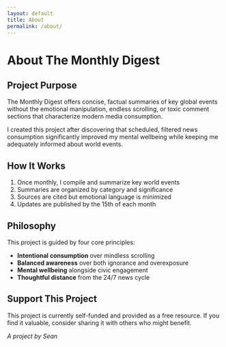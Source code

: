 ```yaml
---
layout: default
title: About
permalink: /about/
---
```


# About The Monthly Digest

## Project Purpose

The Monthly Digest offers concise, factual summaries of key global events without the emotional manipulation, endless scrolling, or toxic comment sections that characterize modern media consumption.

I created this project after discovering that scheduled, filtered news consumption significantly improved my mental wellbeing while keeping me adequately informed about world events.

## How It Works

1. Once monthly, I compile and summarize key world events
2. Summaries are organized by category and significance
3. Sources are cited but emotional language is minimized
4. Updates are published by the 15th of each month

## Philosophy

This project is guided by four core principles:

- **Intentional consumption** over mindless scrolling
- **Balanced awareness** over both ignorance and overexposure
- **Mental wellbeing** alongside civic engagement
- **Thoughtful distance** from the 24/7 news cycle

## Support This Project

This project is currently self-funded and provided as a free resource. If you find it valuable, consider sharing it with others who might benefit.

*A project by Sean*